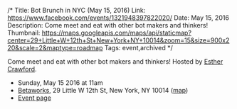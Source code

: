 /*
Title: Bot Brunch in NYC (May 15, 2016)
Link: https://www.facebook.com/events/1321948397822020/
Date: May 15, 2016
Description: Come meet and eat with other bot makers and thinkers!
Thumbnail: https://maps.googleapis.com/maps/api/staticmap?center=29+Little+W+12th+St+New+York+NY+10014&zoom=15&size=900x220&scale=2&maptype=roadmap
Tags: event,archived
*/

Come meet and eat with other bot makers and thinkers! Hosted by [Esther Crawford](https://twitter.com/EstherCrawford).


- Sunday, May 15 2016 at 11am
- [Betaworks](https://betaworks.com/), 29 Little W 12th St, New York, NY 10014 ([map](https://www.google.com/maps/dir/Current+Location/29+Little+W+12th+St+New+York+NY+10014))
- [Event page](https://www.facebook.com/events/1321948397822020/)
